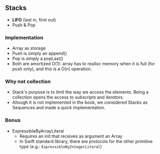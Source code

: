 ## Stacks
* **LIFO** (last in, first out)
* Push & Pop

### Implementation
* Array as storage
* Push is simply an append()
* Pop is simply a popLast()
* Both are amortized O(1): array has to realloc memory when it is full (for push only), and this is a O(n) operation.

### Why not collection
* Stack's purpose is to limit the way we access the elements. Being a collection opens the access to *subscripts* and *iterators*.
* Altough it is not implemented in the book, we considered Stacks as Sequences and made a quick implementation.

### Bonus
* ExpressibleByArrayLiteral
	* Requires an init that receives as argument an Array
	* In Swift standard library, there are protocols for the other primitive type (e.g.: `ExpressibleByIntegerLiteral`)
